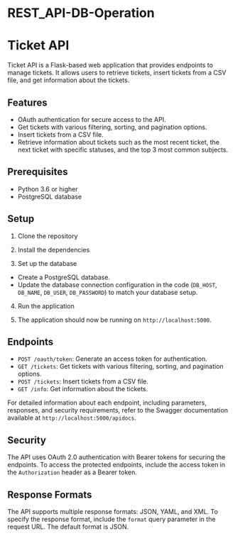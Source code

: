 # REST_API-DB-Operation
# Ticket API

Ticket API is a Flask-based web application that provides endpoints to manage tickets. It allows users to retrieve tickets, insert tickets from a CSV file, and get information about the tickets.

## Features

- OAuth authentication for secure access to the API.
- Get tickets with various filtering, sorting, and pagination options.
- Insert tickets from a CSV file.
- Retrieve information about tickets such as the most recent ticket, the next ticket with specific statuses, and the top 3 most common subjects.

## Prerequisites

- Python 3.6 or higher
- PostgreSQL database

## Setup

1. Clone the repository

2. Install the dependencies

3. Set up the database

- Create a PostgreSQL database.
- Update the database connection configuration in the code (`DB_HOST`, `DB_NAME`, `DB_USER`, `DB_PASSWORD`) to match your database setup.

4. Run the application

5. The application should now be running on `http://localhost:5000`.

## Endpoints

- `POST /oauth/token`: Generate an access token for authentication.
- `GET /tickets`: Get tickets with various filtering, sorting, and pagination options.
- `POST /tickets`: Insert tickets from a CSV file.
- `GET /info`: Get information about the tickets.

For detailed information about each endpoint, including parameters, responses, and security requirements, refer to the Swagger documentation available at `http://localhost:5000/apidocs`.

## Security

The API uses OAuth 2.0 authentication with Bearer tokens for securing the endpoints. To access the protected endpoints, include the access token in the `Authorization` header as a Bearer token.

## Response Formats

The API supports multiple response formats: JSON, YAML, and XML. To specify the response format, include the `format` query parameter in the request URL. The default format is JSON.

